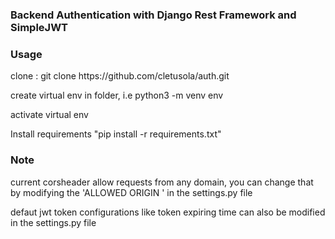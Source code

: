 <h3> Backend Authentication with Django Rest Framework and SimpleJWT </h3>

<h3>Usage</h3>
<p> clone : git clone https://github.com/cletusola/auth.git  </p>
<p> create virtual env in folder, i.e python3 -m venv env </p>
<p> activate virtual env </p>
<p> Install requirements "pip install -r requirements.txt" </p>


<h3>Note</h3>
<p> current corsheader allow requests from any domain, you can change that by modifying the 'ALLOWED ORIGIN ' in the settings.py file <p>
<p> defaut jwt token configurations like token expiring time can also be modified in the settings.py file </p>
